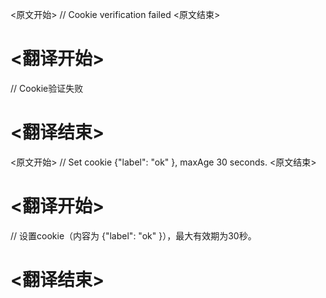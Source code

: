 
<原文开始>
// Cookie verification failed
<原文结束>

# <翻译开始>
// Cookie验证失败
# <翻译结束>


<原文开始>
// Set cookie {"label": "ok" }, maxAge 30 seconds.
<原文结束>

# <翻译开始>
// 设置cookie（内容为 {"label": "ok" }），最大有效期为30秒。
# <翻译结束>

